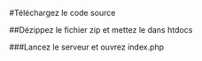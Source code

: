#Téléchargez le code source

##Dézippez le fichier zip et mettez le dans htdocs

###Lancez le serveur et ouvrez index.php